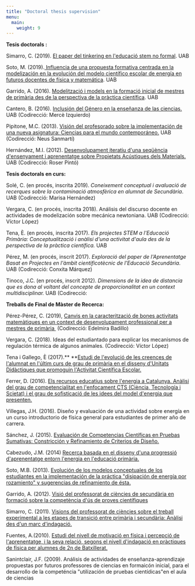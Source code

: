 ```yaml
---
title: "Doctoral thesis supervision"
menu:
  main:
    weight: 9
---
```

**Tesis doctorals :**

Simarro, C. (2019). [El paper del tinkering en l'educació stem no
formal](http://hdl.handle.net/10803/667284). UAB

Soto, M. (2019).[ Influencia de una propuesta formativa centrada en la
modelización en la evolución del modelo científico escolar de energía en
futuros docentes de física y
matemática](http://http://hdl.handle.net/10803/667161). UAB

Garrido, A. (2016). [Modelització i models en la formació inicial de
mestres de primària des de la perspectiva de la pràctica
científica](https://www.tdx.cat/handle/10803/399837). UAB

Cantero, B. (2016). [Inclusión del Género en la enseñanza de las
ciencias.](http://www.tesisenred.net/bitstream/handle/10803/385843/bcr1de1.pdf?sequence=1)
UAB (Codirecció: Mercè Izquierdo)

Pipitone, M.C. (2013). [Visión del profesorado sobre la implementación
de una nueva asignatura: Ciencias para el mundo
contemporáneo.](http://www.tdx.cat/handle/10803/123208) UAB (Codirecció:
Neus Sanmartí)

Hernández, M.I. (2012). [Desenvolupament iteratiu d'una seqüència
d'ensenyament i aprenentatge sobre Propietats Acústiques dels
Materials.](http://www.tdx.cat/handle/10803/117674) UAB (Codirecció:
Roser Pintó)



**Tesis doctorals en curs:**

Solé, C. (en procés, inscrita 2019). *Coneixement conceptual i avaluació
de recerques sobre la contaminació atmosfèrica en alumnat de
Secundària*. UAB (Codirecció: Marisa Hernández)

Vergara, C. (en procés, inscrita 2018). Análisis del discurso docente en
actividades de modelización sobre mecánica newtoniana. UAB (Codirecció:
Víctor López)

Tena, È. (en procés, inscrita 2017). *Els projectes STEM a l'Educació
Primària: Conceptualització i anàlisi d'una activitat d'aula des de la
perspectiva de la pràctica científica.* UAB

Pérez, M. (en procés, inscrit 2017). *Exploració del paper de
l'Aprenentatge Basat en Projectes en l'àmbit cientificotècnic de
l'Educació Secundària*. UAB (Codirecció: Conxita Márquez)

Tinoco, J.C. (en procés, inscrit 2012). *Dimensions de la idea de
distancia que es dona al voltant del concepte de proporcionalitat en un
context multidisciplinar.* UAB (Codirecció:



**Treballs de Final de Màster de Recerca:**

Pérez-Pérez, C. (2019), [Canvis en la caracterització de bones
activitats matemàtiques en un context de desenvolupament professional
per a mestres de primària ](https://ddd.uab.cat/record/226855?ln=ca)
(Codirecció: Edelmira Badillo)

Vergara, C. (2018). Ideas del estudiantado para explicar los mecanismos
de regulación térmica de algunos animales. (Codirecció: Víctor López)

Tena i Gallego, È (2017).** **[Estudi de l'evolució de les creences de
l'alumnat en l'últim curs de grau de primària en el disseny d'Unitats
Didàctiques que promoguin l'Activitat Científica
Escolar.](https://ddd.uab.cat/record/188354)

Ferrer, D. (2016). [Els recursos educatius sobre l\'energia a Catalunya.
Anàlisi del grau de competencialitat en l\'enfocament CTS (Ciència,
Tecnología i Scietat) i el grau de sofisticació de les idees del model
d\'energia que presenten.](http://ddd.uab.cat/record/165842)

Villegas, J.H. (2016). Diseño y evaluación de una actividad sobre
energía en un curso introductorio de física general para estudiantes de
primer año de carrera.

Sánchez, J. (2015). [Evaluación de Competencias Científicas en Pruebas
Sumativas: Constricción y Refinamiento de Criterios de
Diseño.](http://www.uab.cat/servlet/BlobServer?blobtable=Document&blobcol=urldocument&blobheader=application/pdf&blobkey=id&blobwhere=1345695703808&blobnocache=true)

Cabezudo, J.M. (2014) [Recerca basada en el disseny d\'una progressió
d\'aprenentatge entorn l\'energia en l\'educació
primària.](http://www.uab.cat/servlet/BlobServer?blobtable=Document&blobcol=urldocument&blobheader=application/pdf&blobkey=id&blobwhere=1345683642847&blobnocache=true)

Soto, M.B. (2013). [Evolución de los modelos conceptuales de los
estudiantes en la implementación de la práctica \"disipación de energía
por rozamiento\" y sugerencias de refinamiento de
ésta.](http://www.uab.cat/servlet/BlobServer?blobtable=Document&blobcol=urldocument&blobheader=application/pdf&blobkey=id&blobwhere=1345662291123)

Garrido, A. (2012). [Visió del professorat de ciències de secundària en
formació sobre la competència d\'ús de proves
científiques](https://ddd.uab.cat/record/151173?ln=ca)

Simarro, C. (2011). [Visions del professorat de ciències sobre el
treball experimental a les etapes de transició entre primària i
secundària: Anàlisi des d\'un marc
d\'indagació.](https://ddd.uab.cat/record/151166?ln=ca)

Fuentes, A.(2010). [Estudi del nivell de motivació en física i percepció
de l\'aprenentatge, i la seva relació, segons el nivell d\'indagació en
pràctiques de física per alumnes de 2n de
Batxillerat.](http://www.uab.cat/servlet/BlobServer?blobtable=Document&blobcol=urldocument&blobheader=application/pdf&blobkey=id&blobwhere=1331797232100&blobnocache=true)

Sanintclair, J.F. (2009). Análisis de actividades de
enseñanza-aprendizaje propuestas por futuros professores de ciencias en
formaicón inicial, para el desarrollo de la competéncia \"utilización de
pruebas cientídicas\"en el aula de ciencias

